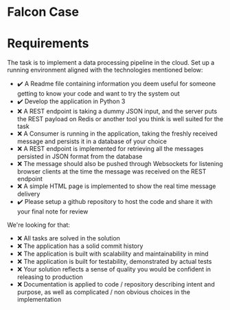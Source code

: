 # Falcon Case

# Requirements
The task is to implement a data processing pipeline in the cloud. Set up a running environment aligned with the technologies mentioned below:

- :heavy_check_mark: A Readme file containing information you deem useful for someone getting to know your code and want to try the system out
- :heavy_check_mark: Develop the application in Python 3
- :x: A REST endpoint is taking a dummy JSON input, and the server puts the REST payload on Redis or another tool you think is well suited for the task
- :x: A Consumer is running in the application, taking the freshly received message and persists it in a database of your choice
- :x: A REST endpoint is implemented for retrieving all the messages persisted in JSON format from the database
- :x: The message should also be pushed through Websockets for listening browser clients at the time the message was received on the REST endpoint
- :x: A simple HTML page is implemented to show the real time message delivery
- :heavy_check_mark: Please setup a github repository to host the code and share it with your final note for review

We're looking for that:

- :x: All tasks are solved in the solution
- :x: The application has a solid commit history
- :x: The application is built with scalability and maintainability in mind
- :x: The application is built for testability, demonstrated by actual tests
- :x: Your solution reflects a sense of quality you would be confident in releasing to production
- :x: Documentation is applied to code / repository describing intent and purpose, as well as complicated / non obvious choices in the implementation
